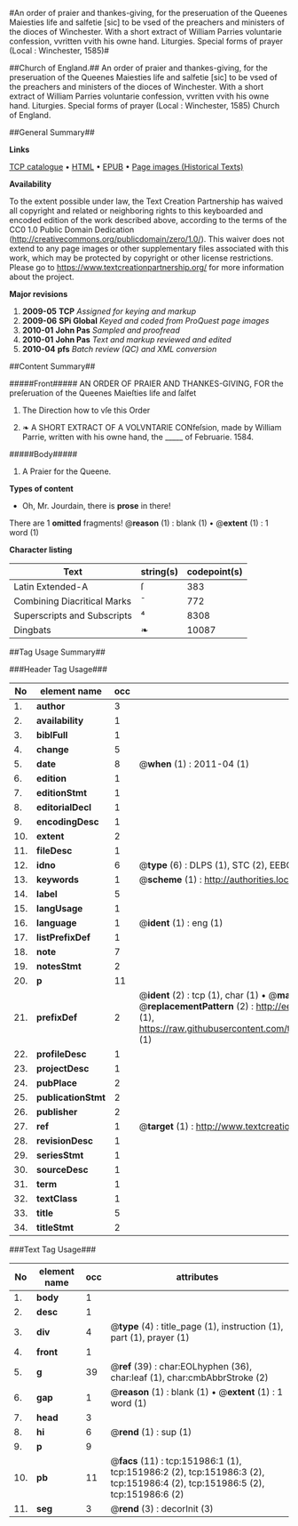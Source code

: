 #An order of praier and thankes-giving, for the preseruation of the Queenes Maiesties life and salfetie [sic] to be vsed of the preachers and ministers of the dioces of Winchester. With a short extract of William Parries voluntarie confession, vvritten vvith his owne hand. Liturgies. Special forms of prayer (Local : Winchester, 1585)#

##Church of England.##
An order of praier and thankes-giving, for the preseruation of the Queenes Maiesties life and salfetie [sic] to be vsed of the preachers and ministers of the dioces of Winchester. With a short extract of William Parries voluntarie confession, vvritten vvith his owne hand.
Liturgies. Special forms of prayer (Local : Winchester, 1585)
Church of England.

##General Summary##

**Links**

[TCP catalogue](http://www.ota.ox.ac.uk/tcp/)  • 
[HTML](http://tei.it.ox.ac.uk/tcp/Texts-HTML/free/A72/A72732.html)  • 
[EPUB](http://tei.it.ox.ac.uk/tcp/Texts-EPUB/free/A72/A72732.epub) • 
[Page images (Historical Texts)](https://historicaltexts.jisc.ac.uk/eebo-99898843e)

**Availability**

To the extent possible under law, the Text Creation Partnership has waived all copyright and related or neighboring rights to this keyboarded and encoded edition of the work described above, according to the terms of the CC0 1.0 Public Domain Dedication (http://creativecommons.org/publicdomain/zero/1.0/). This waiver does not extend to any page images or other supplementary files associated with this work, which may be protected by copyright or other license restrictions. Please go to https://www.textcreationpartnership.org/ for more information about the project.

**Major revisions**

1. __2009-05__ __TCP__ *Assigned for keying and markup*
1. __2009-06__ __SPi Global__ *Keyed and coded from ProQuest page images*
1. __2010-01__ __John Pas__ *Sampled and proofread*
1. __2010-01__ __John Pas__ *Text and markup reviewed and edited*
1. __2010-04__ __pfs__ *Batch review (QC) and XML conversion*

##Content Summary##

#####Front#####
AN ORDER OF PRAIER AND THANKES-GIVING, FOR the preſeruation of the Queenes Maieſties life and ſalfet
1. The Direction how to vſe this Order

1. ❧ A SHORT EXTRACT OF A VOLVNTARIE CONfeſsion, made by William Parrie, written with his owne hand, the   _____   of Februarie. 1584.

#####Body#####

1. A Praier for the Queene.

**Types of content**

  * Oh, Mr. Jourdain, there is **prose** in there!

There are 1 **omitted** fragments! 
 @__reason__ (1) : blank (1)  •  @__extent__ (1) : 1 word (1)

**Character listing**


|Text|string(s)|codepoint(s)|
|---|---|---|
|Latin Extended-A|ſ|383|
|Combining             Diacritical Marks|̄|772|
|Superscripts             and Subscripts|⁴|8308|
|Dingbats|❧|10087|

##Tag Usage Summary##

###Header Tag Usage###

|No|element name|occ|attributes|
|---|---|---|---|
|1.|__author__|3||
|2.|__availability__|1||
|3.|__biblFull__|1||
|4.|__change__|5||
|5.|__date__|8| @__when__ (1) : 2011-04 (1)|
|6.|__edition__|1||
|7.|__editionStmt__|1||
|8.|__editorialDecl__|1||
|9.|__encodingDesc__|1||
|10.|__extent__|2||
|11.|__fileDesc__|1||
|12.|__idno__|6| @__type__ (6) : DLPS (1), STC (2), EEBO-CITATION (1), PROQUEST (1), VID (1)|
|13.|__keywords__|1| @__scheme__ (1) : http://authorities.loc.gov/ (1)|
|14.|__label__|5||
|15.|__langUsage__|1||
|16.|__language__|1| @__ident__ (1) : eng (1)|
|17.|__listPrefixDef__|1||
|18.|__note__|7||
|19.|__notesStmt__|2||
|20.|__p__|11||
|21.|__prefixDef__|2| @__ident__ (2) : tcp (1), char (1)  •  @__matchPattern__ (2) : ([0-9\-]+):([0-9IVX]+) (1), (.+) (1)  •  @__replacementPattern__ (2) : http://eebo.chadwyck.com/downloadtiff?vid=$1&page=$2 (1), https://raw.githubusercontent.com/textcreationpartnership/Texts/master/tcpchars.xml#$1 (1)|
|22.|__profileDesc__|1||
|23.|__projectDesc__|1||
|24.|__pubPlace__|2||
|25.|__publicationStmt__|2||
|26.|__publisher__|2||
|27.|__ref__|1| @__target__ (1) : http://www.textcreationpartnership.org/docs/. (1)|
|28.|__revisionDesc__|1||
|29.|__seriesStmt__|1||
|30.|__sourceDesc__|1||
|31.|__term__|1||
|32.|__textClass__|1||
|33.|__title__|5||
|34.|__titleStmt__|2||


###Text Tag Usage###

|No|element name|occ|attributes|
|---|---|---|---|
|1.|__body__|1||
|2.|__desc__|1||
|3.|__div__|4| @__type__ (4) : title_page (1), instruction (1), part (1), prayer (1)|
|4.|__front__|1||
|5.|__g__|39| @__ref__ (39) : char:EOLhyphen (36), char:leaf (1), char:cmbAbbrStroke (2)|
|6.|__gap__|1| @__reason__ (1) : blank (1)  •  @__extent__ (1) : 1 word (1)|
|7.|__head__|3||
|8.|__hi__|6| @__rend__ (1) : sup (1)|
|9.|__p__|9||
|10.|__pb__|11| @__facs__ (11) : tcp:151986:1 (1), tcp:151986:2 (2), tcp:151986:3 (2), tcp:151986:4 (2), tcp:151986:5 (2), tcp:151986:6 (2)|
|11.|__seg__|3| @__rend__ (3) : decorInit (3)|
